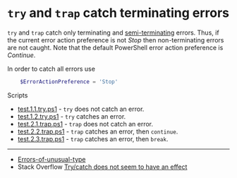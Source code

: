# `try` and `trap` catch terminating errors

`try` and `trap` catch only terminating and [semi-terminating](../Errors-of-unusual-type) errors.
Thus, if the current error action preference is not *Stop* then non-terminating
errors are not caught. Note that the default PowerShell error action preference
is *Continue*.

In order to catch all errors use

```powershell
    $ErrorActionPreference = 'Stop'
```

Scripts

- [test.1.1.try.ps1](test.1.1.try.ps1) - `try` does not catch an error.
- [test.1.2.try.ps1](test.1.2.try.ps1) - `try` catches an error.
- [test.2.1.trap.ps1](test.2.1.trap.ps1) - `trap` does not catch an error.
- [test.2.2.trap.ps1](test.2.2.trap.ps1) - `trap` catches an error, then `continue`.
- [test.2.3.trap.ps1](test.2.3.trap.ps1) - `trap` catches an error, then `break`.

---

- [Errors-of-unusual-type](../Errors-of-unusual-type)
- Stack Overflow [Try/catch does not seem to have an effect](http://stackoverflow.com/q/1142211/323582)
